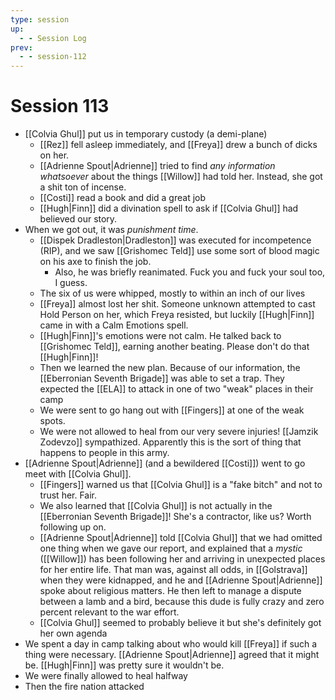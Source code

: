 ```yaml
---
type: session
up:
  - - Session Log
prev:
  - - session-112
---
```


# Session 113

- [[Colvia Ghul]] put us in temporary custody (a demi-plane)
	- [[Rez]] fell asleep immediately, and [[Freya]] drew a bunch of dicks on her.
	- [[Adrienne Spout|Adrienne]] tried to find *any information whatsoever* about the things [[Willow]] had told her. Instead, she got a shit ton of incense.
	- [[Costi]] read a book and did a great job
	- [[Hugh|Finn]] did a divination spell to ask if [[Colvia Ghul]] had believed our story. 
- When we got out, it was *punishment time*.
	- [[Dispek Dradleston|Dradleston]] was executed for incompetence (RIP), and we saw [[Grishomec Teld]] use some sort of blood magic on his axe to finish the job.
		- Also, he was briefly reanimated. Fuck you and fuck your soul too, I guess.
	- The six of us were whipped, mostly to within an inch of our lives
	- [[Freya]] almost lost her shit. Someone unknown attempted to cast Hold Person on her, which Freya resisted, but luckily [[Hugh|Finn]] came in with a Calm Emotions spell.
	- [[Hugh|Finn]]'s emotions were not calm. He talked back to [[Grishomec Teld]], earning another beating. Please don't do that [[Hugh|Finn]]!
	- Then we learned the new plan. Because of our information, the [[Eberronian Seventh Brigade]] was able to set a trap. They expected the [[ELA]] to attack in one of two "weak" places in their camp
	- We were sent to go hang out with [[Fingers]] at one of the weak spots.
	- We were not allowed to heal from our very severe injuries! [[Jamzik Zodevzo]] sympathized. Apparently this is the sort of thing that happens to people in this army.
- [[Adrienne Spout|Adrienne]] (and a bewildered [[Costi]]) went to go meet with [[Colvia Ghul]]. 
	- [[Fingers]] warned us that [[Colvia Ghul]] is a "fake bitch" and not to trust her. Fair.
	- We also learned that [[Colvia Ghul]] is not actually in the [[Eberronian Seventh Brigade]]! She's a contractor, like us? Worth following up on.
	- [[Adrienne Spout|Adrienne]] told [[Colvia Ghul]] that we had omitted one thing when we gave our report, and explained that a *mystic* ([[Willow]]) has been following her and arriving in unexpected places for her entire life. That man was, against all odds, in [[Golstrava]] when they were kidnapped, and he and [[Adrienne Spout|Adrienne]] spoke about religious matters. He then left to manage a dispute between a lamb and a bird, because this dude is fully crazy and zero percent relevant to the war effort. 
	- [[Colvia Ghul]] seemed to probably believe it but she's definitely got her own agenda
- We spent a day in camp talking about who would kill [[Freya]] if such a thing were necessary. [[Adrienne Spout|Adrienne]] agreed that it might be. [[Hugh|Finn]] was pretty sure it wouldn't be.
- We were finally allowed to heal halfway
- Then the fire nation attacked